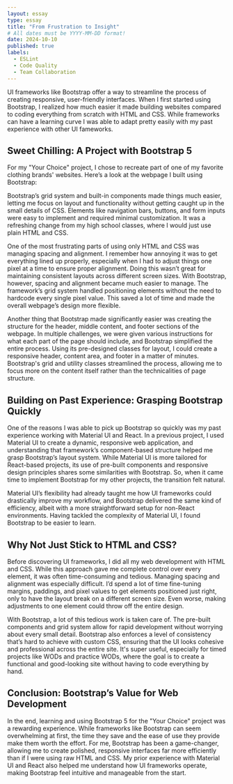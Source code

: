 ```yaml
---
layout: essay
type: essay
title: "From Frustration to Insight"
# All dates must be YYYY-MM-DD format!
date: 2024-10-10
published: true
labels:
  - ESLint
  - Code Quality
  - Team Collaboration
---
```


UI frameworks like Bootstrap offer a way to streamline the process of creating responsive, user-friendly interfaces. When I first started using Bootstrap, I realized how much easier it made building websites compared to coding everything from scratch with HTML and CSS. While frameworks can have a learning curve I was able to adapt pretty easily with my past experience with other UI fameworks. 

## Sweet Chilling: A Project with Bootstrap 5
For my "Your Choice" project, I chose to recreate part of one of my favorite clothing brands' websites. Here’s a look at the webpage I built using Bootstrap:

<!-- Replace this with the actual link to your image -->

Bootstrap’s grid system and built-in components made things much easier, letting me focus on layout and functionality without getting caught up in the small details of CSS. Elements like navigation bars, buttons, and form inputs were easy to implement and required minimal customization. It was a refreshing change from my high school classes, where I would just use plain HTML and CSS.

One of the most frustrating parts of using only HTML and CSS was managing spacing and alignment. I remember how annoying it was to get everything lined up properly, especially when I had to adjust things one pixel at a time to ensure proper alignment. Doing this wasn’t great for maintaining consistent layouts across different screen sizes. With Bootstrap, however, spacing and alignment became much easier to manage. The framework’s grid system handled positioning elements without the need to hardcode every single pixel value. This saved a lot of time and made the overall webpage’s design more flexible.

Another thing that Bootstrap made significantly easier was creating the structure for the header, middle content, and footer sections of the webpage. In multiple challenges, we were given various instructions for what each part of the page should include, and Bootstrap simplified the entire process. Using its pre-designed classes for layout, I could create a responsive header, content area, and footer in a matter of minutes. Bootstrap's grid and utility classes streamlined the process, allowing me to focus more on the content itself rather than the technicalities of page structure.

## Building on Past Experience: Grasping Bootstrap Quickly
One of the reasons I was able to pick up Bootstrap so quickly was my past experience working with Material UI and React. In a previous project, I used Material UI to create a dynamic, responsive web application, and understanding that framework’s component-based structure helped me grasp Bootstrap’s layout system. While Material UI is more tailored for React-based projects, its use of pre-built components and responsive design principles shares some similarities with Bootstrap. So, when it came time to implement Bootstrap for my other projects, the transition felt natural.

Material UI’s flexibility had already taught me how UI frameworks could drastically improve my workflow, and Bootstrap delivered the same kind of efficiency, albeit with a more straightforward setup for non-React environments. Having tackled the complexity of Material UI, I found Bootstrap to be easier to learn.

## Why Not Just Stick to HTML and CSS?
Before discovering UI frameworks, I did all my web development with HTML and CSS. While this approach gave me complete control over every element, it was often time-consuming and tedious. Managing spacing and alignment was especially difficult. I’d spend a lot of time fine-tuning margins, paddings, and pixel values to get elements positioned just right, only to have the layout break on a different screen size. Even worse, making adjustments to one element could throw off the entire design.

With Bootstrap, a lot of this tedious work is taken care of. The pre-built components and grid system allow for rapid development without worrying about every small detail. Bootstrap also enforces a level of consistency that’s hard to achieve with custom CSS, ensuring that the UI looks cohesive and professional across the entire site. It's super useful, especially for timed projects like WODs and practice WODs, where the goal is to create a functional and good-looking site without having to code everything by hand.

## Conclusion: Bootstrap’s Value for Web Development
In the end, learning and using Bootstrap 5 for the "Your Choice" project was a rewarding experience. While frameworks like Bootstrap can seem overwhelming at first, the time they save and the ease of use they provide make them worth the effort. For me, Bootstrap has been a game-changer, allowing me to create polished, responsive interfaces far more efficiently than if I were using raw HTML and CSS. My prior experience with Material UI and React also helped me understand how UI frameworks operate, making Bootstrap feel intuitive and manageable from the start.
